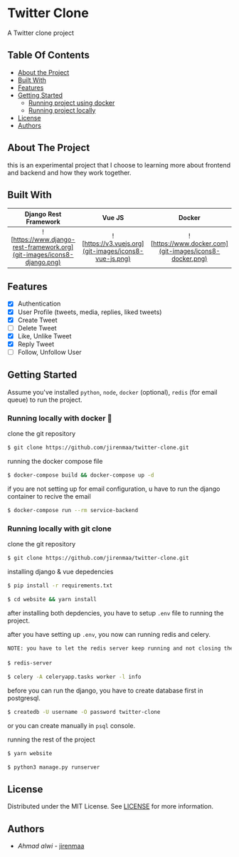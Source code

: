 <p>
  <h1>Twitter Clone</h1>
  <p>A Twitter clone project</p>
</p>

## Table Of Contents

- [About the Project](#about-the-project)
- [Built With](#built-with)
- [Features](#features)
- [Getting Started](#getting-started)
  - [Running project using docker](#getting-started)
  - [Running project locally](#getting-started)
- [License](#license)
- [Authors](#authors)

## About The Project

this is an experimental project that I choose to learning more about frontend and backend and how they work together.

## Built With

|                       Django Rest Framework                        |                      Vue JS                       |                       Docker                        |
| :----------------------------------------------------------------: | :-----------------------------------------------: | :-------------------------------------------------: |
| ![https://www.django-rest-framework.org](git-images/icons8-django.png) | ![https://v3.vuejs.org](git-images/icons8-vue-js.png) | ![https://www.docker.com](git-images/icons8-docker.png) |


## Features
- [x] Authentication
- [x] User Profile (tweets, media, replies, liked tweets)
- [x] Create Tweet
- [ ] Delete Tweet
- [x] Like, Unlike Tweet
- [x] Reply Tweet
- [ ] Follow, Unfollow User

## Getting Started

Assume you've installed `python`, `node`, `docker` (optional), `redis` (for email queue) to run the project.

### Running locally with docker 🐳

clone the git repository

```sh
$ git clone https://github.com/jirenmaa/twitter-clone.git
```

running the docker compose file

```sh
$ docker-compose build && docker-compose up -d
```

if you are not setting up for email configuration, u have to run the django container to recive the email

```sh
$ docker-compose run --rm service-backend
```

### Running locally with git clone

clone the git repository

```sh
$ git clone https://github.com/jirenmaa/twitter-clone.git
```

installing django & vue depedencies

```sh
$ pip install -r requirements.txt
```

```sh
$ cd website && yarn install
```

after installing both depdencies, you have to setup `.env` file to running the project.

after you have setting up `.env`, you now can running redis and celery.

```sh
NOTE: you have to let the redis server keep running and not closing the console

$ redis-server
```

```sh
$ celery -A celeryapp.tasks worker -l info
```

before you can run the django, you have to create database first in postgresql.

```sh
$ createdb -U username -O password twitter-clone
```

or you can create manually in `psql` console.

running the rest of the project

```sh
$ yarn website
```

```sh
$ python3 manage.py runserver
```


## License

Distributed under the MIT License. See [LICENSE](https://github.com/jirenmaa/https://github.com/jirenmaa/twitter-clone/blob/main/LICENSE.md) for more information.

## Authors

- *Ahmad alwi* - [jirenmaa](https://github.com/jirenmaa/)
